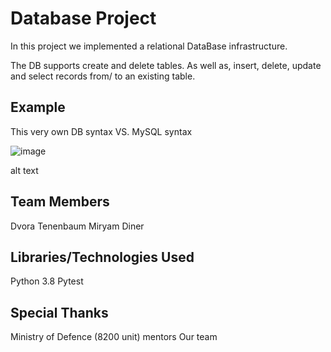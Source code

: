 # Database Project
In this project we implemented a relational DataBase infrastructure.

The DB supports create and delete tables. As well as, insert, delete, update and select records from/ to an existing table.

## Example
This very own DB syntax VS. MySQL syntax

![image](https://user-images.githubusercontent.com/67588396/141168494-8a6a1c6e-6df3-4b3f-a647-3a187a870596.png)


alt text

## Team Members
Dvora Tenenbaum
Miryam Diner

## Libraries/Technologies Used
Python 3.8
Pytest

## Special Thanks
Ministry of Defence (8200 unit) mentors
Our team
